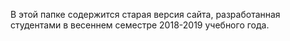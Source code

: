 В этой папке содержится старая версия сайта, разработанная студентами в весеннем семестре 2018-2019 учебного года.
